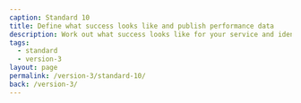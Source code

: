 ```yaml
---
caption: Standard 10
title: Define what success looks like and publish performance data
description: Work out what success looks like for your service and identify metrics which will tell you what’s working and what can be improved, combined with user research.
tags:
  - standard
  - version-3
layout: page
permalink: /version-3/standard-10/
back: /version-3/
---
```

